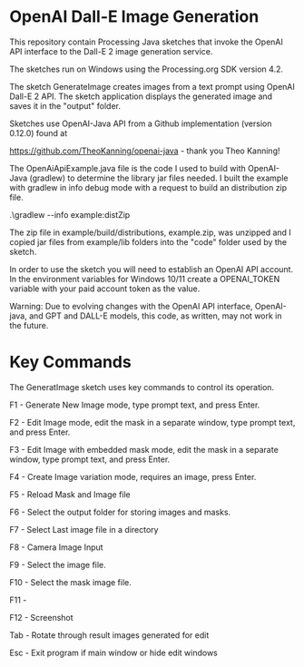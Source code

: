 # OpenAI Dall-E Image Generation
 This repository contain Processing Java sketches that invoke the OpenAI API interface to the Dall-E 2 image generation service.
 
 The sketches run on Windows using the Processing.org SDK version 4.2.
 
 The sketch GenerateImage creates images from a text prompt using OpenAI Dall-E 2 API.
 The sketch application displays the generated image and saves it in the "output" folder.
 
 Sketches use OpenAI-Java API from a Github implementation (version 0.12.0) found at
 
 https://github.com/TheoKanning/openai-java  - thank you Theo Kanning!
 
 The OpenAiApiExample.java file is the code I used to build with OpenAI-Java (gradlew) to determine the library jar files needed.
 I built the example with gradlew in info debug mode with a request to build an distribution zip file. 
 
.\gradlew --info example:distZip
 
 The zip file in example/build/distributions, example.zip, was unzipped and I copied jar files from example/lib folders 
 into the "code" folder used by the sketch.
 
 In order to use the sketch you will need to establish an OpenAI API account.
 In the environment variables for Windows 10/11 create a OPENAI_TOKEN variable with your paid account token as the value.
 
Warning:
Due to evolving changes with the OpenAI API interface, OpenAI-java, and GPT and DALL-E models, this code, as written, may not work in the future.

# Key Commands

The GeneratImage sketch uses key commands to control its operation.


F1 - Generate New Image mode, type prompt text, and press Enter.

F2 - Edit Image mode, edit the mask in a separate window, type prompt text, and press Enter.

F3 - Edit Image with embedded mask mode, edit the mask in a separate window, type prompt text, and press Enter.

F4 - Create Image variation mode, requires an image, press Enter.

F5 - Reload Mask and Image file

F6 - Select the output folder for storing images and masks.

F7 - Select Last image file in a directory

F8 - Camera Image Input

F9 - Select the image file.

F10 - Select the mask image file.

F11 - 

F12 - Screenshot

Tab - Rotate through result images generated for edit

Esc - Exit program if main window or hide edit windows